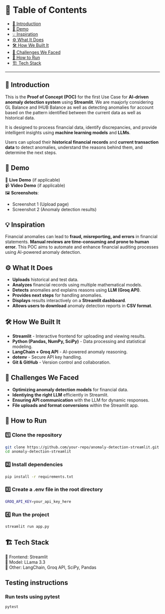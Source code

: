 # 📌 Table of Contents

- [🎯 Introduction](#-introduction)
- [🎥 Demo](#-demo)
- [💡 Inspiration](#-inspiration)
- [⚙️ What It Does](#-what-it-does)
- [🛠️ How We Built It](#-how-we-built-it)
- [🚧 Challenges We Faced](#-challenges-we-faced)
- [🏃 How to Run](#-how-to-run)
- [🏗️ Tech Stack](#-tech-stack)

---

## 🎯 Introduction

This is the **Proof of Concept (POC)** for the first Use Case for **AI-driven anomaly detection system** using **Streamlit**. We are maajorly considering GL Balance and IHUB Balance as well as detecting anomalies for account based on the pattern identified between the current data as well as historical data.

It is designed to process financial data, identify discrepancies, and provide intelligent insights using **machine learning models** and **LLMs**.

Users can upload their **historical financial records** and **current transaction data** to detect anomalies, understand the reasons behind them, and determine the next steps.

## 🎥 Demo

🔗 **Live Demo** (if applicable)  
📹 **Video Demo** (if applicable)  
🖼️ **Screenshots**:

- Screenshot 1 (Upload page)
- Screenshot 2 (Anomaly detection results)

## 💡 Inspiration

Financial anomalies can lead to **fraud, misreporting, and errors** in financial statements. **Manual reviews are time-consuming and prone to human error.** This POC aims to automate and enhance financial auditing processes using AI-powered anomaly detection.

## ⚙️ What It Does

- **Uploads** historical and test data.
- **Analyzes** financial records using multiple mathematical models.
- **Detects** anomalies and explains reasons using **LLM (Groq API)**.
- **Provides next steps** for handling anomalies.
- **Displays** results interactively on a **Streamlit dashboard**.
- **Allows users to download** anomaly detection reports in **CSV format**.

## 🛠️ How We Built It

- **Streamlit** - Interactive frontend for uploading and viewing results.
- **Python (Pandas, NumPy, SciPy)** - Data processing and statistical modeling.
- **LangChain + Groq API** - AI-powered anomaly reasoning.
- **dotenv** - Secure API key handling.
- **Git & GitHub** - Version control and collaboration.

## 🚧 Challenges We Faced

- **Optimizing anomaly detection models** for financial data.
- **Identiying the right LLM** efficiently in Streamlit.
- **Ensuring API communication** with the LLM for dynamic responses.
- **File uploads and format conversions** within the Streamlit app.

## 🏃 How to Run

### 1️⃣ Clone the repository

```bash
git clone https://github.com/your-repo/anomaly-detection-streamlit.git
cd anomaly-detection-streamlit
```

### 2️⃣ Install dependencies

```bash
pip install -r requirements.txt
```

### 3️⃣ Create a .env file in the root directory

```bash
GROQ_API_KEY=your_api_key_here
```

### 4️⃣ Run the project

```bash
streamlit run app.py
```

## 🏗️ Tech Stack

🔹 Frontend: Streamlit<br>
🔹 Model: LLama 3.3<br>
🔹 Other: LangChain, Groq API, SciPy, Pandas

## Testing instructions

### Run tests using pytest

```bash
pytest
```
